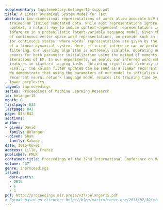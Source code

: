 ```yaml
---
supplementary: Supplementary:belanger15-supp.pdf
title: A Linear Dynamical System Model for Text
abstract: Low dimensional representations of words allow accurate NLP models to be
  trained on limited annotated data. While most representations ignore words’ local
  context, a natural way to induce context-dependent representations is to perform
  inference in a probabilistic latent-variable sequence model. Given the recent success
  of continuous vector space word representations, we provide such an inference procedure
  for continuous states, where words’ representations are given by the posterior mean
  of a linear dynamical system. Here, efficient inference can be performed using Kalman
  filtering. Our learning algorithm is extremely scalable, operating on simple co-occurrence
  counts for both parameter initialization using the method of moments and subsequent
  iterations of EM. In our experiments, we employ our inferred word embeddings as
  features in standard tagging tasks, obtaining significant accuracy improvements.
  Finally, the Kalman filter updates can be seen as a linear recurrent neural network.
  We demonstrate that using the parameters of our model to initialize a non-linear
  recurrent neural network language model reduces its training time by a day and yields
  lower perplexity.
layout: inproceedings
series: Proceedings of Machine Learning Research
id: belanger15
month: 0
firstpage: 833
lastpage: 842
page: 833-842
sections: 
author:
- given: David
  family: Belanger
- given: Sham
  family: Kakade
date: 2015-06-01
address: Lille, France
publisher: PMLR
container-title: Proceedings of the 32nd International Conference on Machine Learning
volume: '37'
genre: inproceedings
issued:
  date-parts:
  - 2015
  - 6
  - 1
pdf: http://proceedings.mlr.press/v37/belanger15.pdf
# Format based on citeproc: http://blog.martinfenner.org/2013/07/30/citeproc-yaml-for-bibliographies/
---
```

